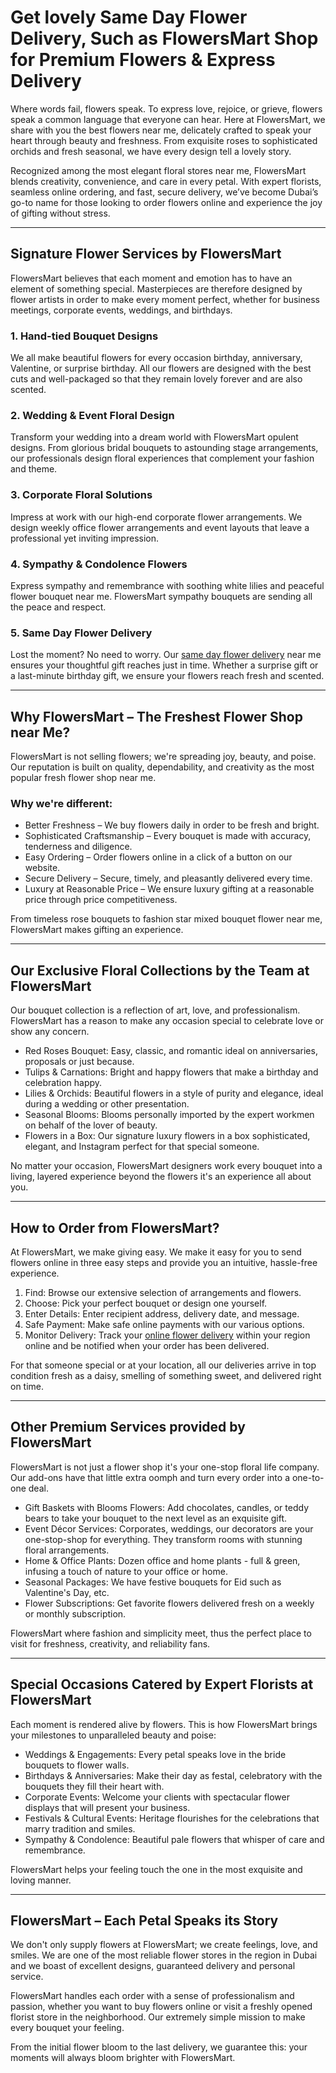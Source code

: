 # Get lovely Same Day Flower Delivery, Such as FlowersMart Shop for Premium Flowers & Express Delivery

Where words fail, flowers speak. To express love, rejoice, or grieve, flowers speak a common language that everyone can hear. Here at FlowersMart, we share with you the best flowers near me, delicately crafted to speak your heart through beauty and freshness. From exquisite roses to sophisticated orchids and fresh seasonal, we have every design tell a lovely story.

Recognized among the most elegant floral stores near me, FlowersMart blends creativity, convenience, and care in every petal. With expert florists, seamless online ordering, and fast, secure delivery, we’ve become Dubai’s go-to name for those looking to order flowers online and experience the joy of gifting without stress.

---

## Signature Flower Services by FlowersMart

FlowersMart believes that each moment and emotion has to have an element of something special. Masterpieces are therefore designed by flower artists in order to make every moment perfect, whether for business meetings, corporate events, weddings, and birthdays.

### 1. Hand-tied Bouquet Designs
We all make beautiful flowers for every occasion birthday, anniversary, Valentine, or surprise birthday. All our flowers are designed with the best cuts and well-packaged so that they remain lovely forever and are also scented.

### 2. Wedding & Event Floral Design
Transform your wedding into a dream world with FlowersMart opulent designs. From glorious bridal bouquets to astounding stage arrangements, our professionals design floral experiences that complement your fashion and theme.

### 3. Corporate Floral Solutions
Impress at work with our high-end corporate flower arrangements. We design weekly office flower arrangements and event layouts that leave a professional yet inviting impression.

### 4. Sympathy & Condolence Flowers
Express sympathy and remembrance with soothing white lilies and peaceful flower bouquet near me. FlowersMart sympathy bouquets are sending all the peace and respect.

### 5. Same Day Flower Delivery
Lost the moment? No need to worry. Our [same day flower delivery](https://flowersmart.ae/) near me ensures your thoughtful gift reaches just in time. Whether a surprise gift or a last-minute birthday gift, we ensure your flowers reach fresh and scented.

---

## Why FlowersMart – The Freshest Flower Shop near Me?

FlowersMart is not selling flowers; we're spreading joy, beauty, and poise. Our reputation is built on quality, dependability, and creativity as the most popular fresh flower shop near me.

### Why we're different:
- Better Freshness – We buy flowers daily in order to be fresh and bright.  
- Sophisticated Craftsmanship – Every bouquet is made with accuracy, tenderness and diligence.  
- Easy Ordering – Order flowers online in a click of a button on our website.  
- Secure Delivery – Secure, timely, and pleasantly delivered every time.  
- Luxury at Reasonable Price – We ensure luxury gifting at a reasonable price through price competitiveness.

From timeless rose bouquets to fashion star mixed bouquet flower near me, FlowersMart makes gifting an experience.

---

## Our Exclusive Floral Collections by the Team at FlowersMart

Our bouquet collection is a reflection of art, love, and professionalism. FlowersMart has a reason to make any occasion special to celebrate love or show any concern.

- Red Roses Bouquet: Easy, classic, and romantic ideal on anniversaries, proposals or just because.  
- Tulips & Carnations: Bright and happy flowers that make a birthday and celebration happy.  
- Lilies & Orchids: Beautiful flowers in a style of purity and elegance, ideal during a wedding or other presentation.  
- Seasonal Blooms: Blooms personally imported by the expert workmen on behalf of the lover of beauty.  
- Flowers in a Box: Our signature luxury flowers in a box sophisticated, elegant, and Instagram perfect for that special someone.

No matter your occasion, FlowersMart designers work every bouquet into a living, layered experience beyond the flowers it's an experience all about you.

---

## How to Order from FlowersMart?

At FlowersMart, we make giving easy. We make it easy for you to send flowers online in three easy steps and provide you an intuitive, hassle-free experience.

1. Find: Browse our extensive selection of arrangements and flowers.  
2. Choose: Pick your perfect bouquet or design one yourself.  
3. Enter Details: Enter recipient address, delivery date, and message.  
4. Safe Payment: Make safe online payments with our various options.  
5. Monitor Delivery: Track your [online flower delivery](https://flowersmart.ae/) within your region online and be notified when your order has been delivered.

For that someone special or at your location, all our deliveries arrive in top condition fresh as a daisy, smelling of something sweet, and delivered right on time.

---

## Other Premium Services provided by FlowersMart

FlowersMart is not just a flower shop it's your one-stop floral life company. Our add-ons have that little extra oomph and turn every order into a one-to-one deal.

- Gift Baskets with Blooms Flowers: Add chocolates, candles, or teddy bears to take your bouquet to the next level as an exquisite gift.  
- Event Décor Services: Corporates, weddings, our decorators are your one-stop-shop for everything. They transform rooms with stunning floral arrangements.  
- Home & Office Plants: Dozen office and home plants - full & green, infusing a touch of nature to your office or home.  
- Seasonal Packages: We have festive bouquets for Eid such as Valentine's Day, etc.  
- Flower Subscriptions: Get favorite flowers delivered fresh on a weekly or monthly subscription.

FlowersMart where fashion and simplicity meet, thus the perfect place to visit for freshness, creativity, and reliability fans.

---

## Special Occasions Catered by Expert Florists at FlowersMart

Each moment is rendered alive by flowers. This is how FlowersMart brings your milestones to unparalleled beauty and poise:

- Weddings & Engagements: Every petal speaks love in the bride bouquets to flower walls.  
- Birthdays & Anniversaries: Make their day as festal, celebratory with the bouquets they fill their heart with.  
- Corporate Events: Welcome your clients with spectacular flower displays that will present your business.  
- Festivals & Cultural Events: Heritage flourishes for the celebrations that marry tradition and smiles.  
- Sympathy & Condolence: Beautiful pale flowers that whisper of care and remembrance.

FlowersMart helps your feeling touch the one in the most exquisite and loving manner.

---

## FlowersMart – Each Petal Speaks its Story

We don't only supply flowers at FlowersMart; we create feelings, love, and smiles. We are one of the most reliable flower stores in the region in Dubai and we boast of excellent designs, guaranteed delivery and personal service.

FlowersMart handles each order with a sense of professionalism and passion, whether you want to buy flowers online or visit a freshly opened florist store in the neighborhood. Our extremely simple mission to make every bouquet your feeling.

From the initial flower bloom to the last delivery, we guarantee this: your moments will always bloom brighter with FlowersMart.
